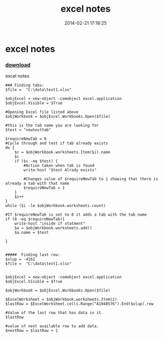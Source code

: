 ﻿---
pid:            4922
poster:         supersobbie
title:          excel notes
date:           2014-02-21 17:18:25
format:         posh
parent:         0
parent:         0

---

# excel notes

### [download](4922.ps1)

excel notes

```posh
### Finding tabs:
$file =  "C:\data\test1.xlsx"

$objExcel = new-object -comobject excel.application 
$objExcel.Visible = $True 
 
#Opening Excel file listed above
$objWorkbook = $objExcel.Workbooks.Open($file) 

#this is the tab name you are looking for
$test = "newtesttab" 

$requireNewTab = 0
#Cycle through and test if tab already exists
do {
	$c = $objWorkbook.worksheets.Item($i).name
	$c
	if ($c -eq $test) {
		#Action taken when tab is found
		write-host "$test Alrady exists"
		
		#Changes value of $requireNewTab to 1 showing that there is already a tab with that name
		$requireNewTab = 1
	}
	$i++
}
while ($i -le $objWorkbook.worksheets.count)

#If $requireNewTab is set to 0 it adds a tab with the tab name
if (0 -eq $requireNewTab){
	write-host "inside if statment"
	$a = $objWorkbook.worksheets.add()
	$a.name = $test

}


#####  Finding last row:
$xlup = -4162
$file =  "C:\data\test1.xlsx"

 
$objExcel = new-object -comobject excel.application 
$objExcel.Visible = $True 

$objWorkbook = $objExcel.Workbooks.Open($file) 

$ExcelWorksheet = $objWorkbook.worksheets.Item(1)
$lastRow = $ExcelWorksheet.cells.Range("A1048576").End($xlup).row

#Value of the last row that has data in it.
$lastRow

#value of next available row to add data.
$nextRow = $lastRow + 1
```
